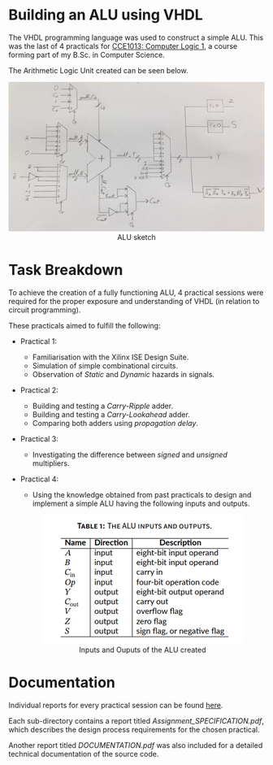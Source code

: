 # Building an ALU using VHDL

The VHDL programming language was used to construct a simple ALU. This was the last of 4 practicals for [CCE1013: Computer Logic 1](https://www.um.edu.mt/courses/studyunit/CCE1013), a course forming part of my B.Sc. in Computer Science.

The Arithmetic Logic Unit created can be seen below.

<p align="center">
  <img src="code/Practical_4/ALU_code/ALU.jpg" alt="ALU sketch"/>
  <br>
  ALU sketch
</p>

# Task Breakdown

To achieve the creation of a fully functioning ALU, 4 practical sessions were required for the proper exposure and understanding of VHDL (in relation to circuit programming).

These practicals aimed to fulfill the following:

- Practical 1:

  - Familiarisation with the Xilinx ISE Design Suite.
  - Simulation of simple combinational circuits.
  - Observation of _Static_ and _Dynamic_ hazards in signals.

- Practical 2:

  - Building and testing a _Carry-Ripple_ adder.
  - Building and testing a _Carry-Lookahead_ adder.
  - Comparing both adders using _propagation delay_.

- Practical 3:

  - Investigating the difference between _signed_ and _unsigned_ multipliers.

- Practical 4:

  - Using the knowledge obtained from past practicals to design and implement a simple ALU having the following inputs and outputs.
  
  <p align="center">
    <img src="code/Practical_4/ALU_code/table.png" alt="ALU Inputs and Ouputs"/>
    <br>
    Inputs and Ouputs of the ALU created
  </p>

# Documentation

Individual reports for every practical session can be found [here](https://github.com/tristan-oa/ALU-in-VHDL/tree/master/code).

Each sub-directory contains a report titled _Assignment_SPECIFICATION.pdf_, which describes the design process requirements for the chosen practical.

Another report titled _DOCUMENTATION.pdf_ was also included for a detailed technical documentation of the source code.
